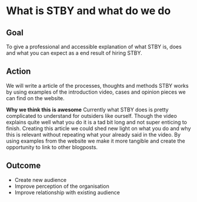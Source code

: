 
# What is STBY and what do we do

## Goal

To give a professional and accessible explanation of what STBY is, does and what you can expect as a end result of hiring STBY.

## Action

We will write a article of the processes, thoughts and methods STBY works by using examples of the introduction video, cases and opinion pieces we can find on the website.

**Why we think this is awesome**
Currently what STBY does is pretty complicated to understand for outsiders like ourself. Though the video explains quite well what you do it is a tad bit long and not super enticing to finish. Creating this article we could shed new light on what you do and why this is relevant without repeating what your already said in the video. By using examples from the website we make it more tangible and create the opportunity to link to other blogposts.


## Outcome

* Create new audience
* Improve perception of the organisation
* Improve relationship with existing audience
